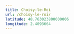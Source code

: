 ```yaml
---
title: Choisy-le-Roi
url: /choisy-le-roi/
latitude: 48.763023800000006
longitude: 2.4093664
---
```

